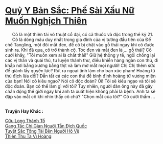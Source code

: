 <a href="https://truyentiki.com/quy-y-ban-sac-phe-sai-xau-nu-muon-nghich-thien.33652/" title="Quỷ Y Bản Sắc: Phế Sài Xấu Nữ Muốn Nghịch Thiên"><h1>Quỷ Y Bản Sắc: Phế Sài Xấu Nữ Muốn Nghịch Thiên</h1></a><div style="display:table"><img align="right" style="float: left; padding: 10px;" src="https://truyentiki.com/images/story/200x260/33652.jpg" alt="">Cô là một thiên tài võ thuật cổ đại, có cả thuốc và độc trong thế kỷ 21. Cô là dòng máu duy nhất trong gia đình của vị tướng đầu tiên của Đế chế Tangling, một đôi mắt đen, để cô bị chặt vào gỗ thải ngay khi cô được sinh ra. Khi đã qua, cô trở thành cô. Tóc đen và mắt đen là ... gỗ thải? Cô cười khẩy, "Tôi muốn xem ai là chất thải!" Giữ hệ thống y tế, ngồi chống lại các vị thần và quái thú, tu luyện thánh thư, điều khiển hàng ngàn con thú, đi khắp nơi bằng xương bằng thịt và làm mờ mắt mọi người! Chị Chị thêm sức để giành lấy quyền lực? Rút ra ngoại tình làm cho bạn xúc phạm! Hoàng tử thù địch lừa dối? Dẫn tất cả các con thú để bình định hoàng tử vương miện của bạn! Nói cô kiêu ngạo? Nói cô độc đoán? Ôi! Tôi sẽ kiêu ngạo và tôi sẽ độc đoán. Bạn có thể làm gì với tôi? Tuy nhiên, người đàn ông này đã gây chấn động thế giới ngay khi anh ta xuất hiện không phải là bệnh. Anh ta sẽ đập vào mắt cô khi nhìn thấy cô chứ? "Chọn mắt của tôi?" Cô cười thầm ...</div><p><br><b>Truyện Hay Khác :</b></p><a href="https://truyentiki.com/cuu-long-thanh-to.33651/" alt="Cửu Long Thánh Tổ">Cửu Long Thánh Tổ</a><br/><a href="https://github.com/nownovels/top500/tree/master/truyenhay/33751/" alt="Gang Tấc Chi Gian Người Tẫn Địch Quốc">Gang Tấc Chi Gian Người Tẫn Địch Quốc</a><br/><a href="https://github.com/nownovels/top500/tree/master/truyenhay/33806/" alt="Tuyệt Sắc Tổng Tài Bên Người Hộ Vệ">Tuyệt Sắc Tổng Tài Bên Người Hộ Vệ</a><br/><a href="https://github.com/nownovels/top500/tree/master/truyenhay/33827/" alt="Thiên Thu Ta Vì Hoàng">Thiên Thu Ta Vì Hoàng</a><br/>